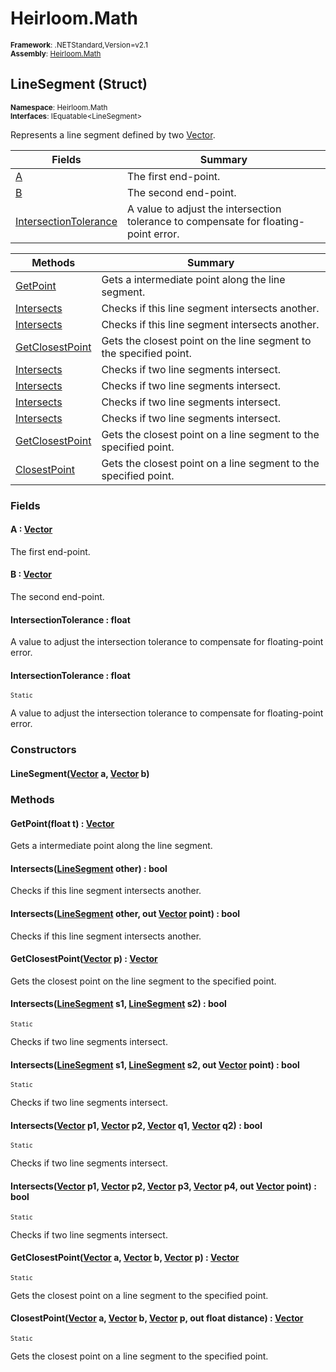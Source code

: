 # Heirloom.Math

<small>**Framework**: .NETStandard,Version=v2.1</small>  
<small>**Assembly**: [Heirloom.Math](../Heirloom.Math/Heirloom.Math.md)</small>  

## LineSegment (Struct)
<small>**Namespace**: Heirloom.Math</sub></small>  
<small>**Interfaces**: IEquatable\<LineSegment></small>  

Represents a line segment defined by two [Vector](Heirloom.Math.Vector.md).

| Fields                                | Summary                                                                              |
|---------------------------------------|--------------------------------------------------------------------------------------|
| [A](#ACDCAB7DD)                       | The first end-point.                                                                 |
| [B](#BCDCAB7E0)                       | The second end-point.                                                                |
| [IntersectionTolerance](#INTB65AA64A) | A value to adjust the intersection tolerance to compensate for floating-point error. |

| Methods                         | Summary                                                            |
|---------------------------------|--------------------------------------------------------------------|
| [GetPoint](#GETE0E17AE2)        | Gets a intermediate point along the line segment.                  |
| [Intersects](#INT800903E6)      | Checks if this line segment intersects another.                    |
| [Intersects](#INT61BB38B5)      | Checks if this line segment intersects another.                    |
| [GetClosestPoint](#GETBC363A60) | Gets the closest point on the line segment to the specified point. |
| [Intersects](#INT2AE0750E)      | Checks if two line segments intersect.                             |
| [Intersects](#INT97F198C9)      | Checks if two line segments intersect.                             |
| [Intersects](#INTFA3AEBEB)      | Checks if two line segments intersect.                             |
| [Intersects](#INTD0254790)      | Checks if two line segments intersect.                             |
| [GetClosestPoint](#GET942232F7) | Gets the closest point on a line segment to the specified point.   |
| [ClosestPoint](#CLOB3D1E9C6)    | Gets the closest point on a line segment to the specified point.   |

### Fields

#### <a name="ACDCAB7DD"></a>A : [Vector](Heirloom.Math.Vector.md)

The first end-point.

#### <a name="BCDCAB7E0"></a>B : [Vector](Heirloom.Math.Vector.md)

The second end-point.

#### <a name="INTB65AA64A"></a>IntersectionTolerance : float

A value to adjust the intersection tolerance to compensate for floating-point error.

#### <a name="INTB65AA64A"></a>IntersectionTolerance : float
<small>`Static`</small>

A value to adjust the intersection tolerance to compensate for floating-point error.

### Constructors

#### LineSegment([Vector](Heirloom.Math.Vector.md) a, [Vector](Heirloom.Math.Vector.md) b)

### Methods

#### <a name="GETE0E17AE2"></a>GetPoint(float t) : [Vector](Heirloom.Math.Vector.md)

Gets a intermediate point along the line segment.


#### <a name="INT800903E6"></a>Intersects([LineSegment](Heirloom.Math.LineSegment.md) other) : bool

Checks if this line segment intersects another.


#### <a name="INT61BB38B5"></a>Intersects([LineSegment](Heirloom.Math.LineSegment.md) other, out [Vector](Heirloom.Math.Vector.md) point) : bool

Checks if this line segment intersects another.


#### <a name="GETBC363A60"></a>GetClosestPoint([Vector](Heirloom.Math.Vector.md) p) : [Vector](Heirloom.Math.Vector.md)

Gets the closest point on the line segment to the specified point.


#### <a name="INT2AE0750E"></a>Intersects([LineSegment](Heirloom.Math.LineSegment.md) s1, [LineSegment](Heirloom.Math.LineSegment.md) s2) : bool
<small>`Static`</small>

Checks if two line segments intersect.


#### <a name="INT97F198C9"></a>Intersects([LineSegment](Heirloom.Math.LineSegment.md) s1, [LineSegment](Heirloom.Math.LineSegment.md) s2, out [Vector](Heirloom.Math.Vector.md) point) : bool
<small>`Static`</small>

Checks if two line segments intersect.


#### <a name="INTFA3AEBEB"></a>Intersects([Vector](Heirloom.Math.Vector.md) p1, [Vector](Heirloom.Math.Vector.md) p2, [Vector](Heirloom.Math.Vector.md) q1, [Vector](Heirloom.Math.Vector.md) q2) : bool
<small>`Static`</small>

Checks if two line segments intersect.


#### <a name="INTD0254790"></a>Intersects([Vector](Heirloom.Math.Vector.md) p1, [Vector](Heirloom.Math.Vector.md) p2, [Vector](Heirloom.Math.Vector.md) p3, [Vector](Heirloom.Math.Vector.md) p4, out [Vector](Heirloom.Math.Vector.md) point) : bool
<small>`Static`</small>

Checks if two line segments intersect.


#### <a name="GET942232F7"></a>GetClosestPoint([Vector](Heirloom.Math.Vector.md) a, [Vector](Heirloom.Math.Vector.md) b, [Vector](Heirloom.Math.Vector.md) p) : [Vector](Heirloom.Math.Vector.md)
<small>`Static`</small>

Gets the closest point on a line segment to the specified point.


#### <a name="CLOB3D1E9C6"></a>ClosestPoint([Vector](Heirloom.Math.Vector.md) a, [Vector](Heirloom.Math.Vector.md) b, [Vector](Heirloom.Math.Vector.md) p, out float distance) : [Vector](Heirloom.Math.Vector.md)
<small>`Static`</small>

Gets the closest point on a line segment to the specified point.


